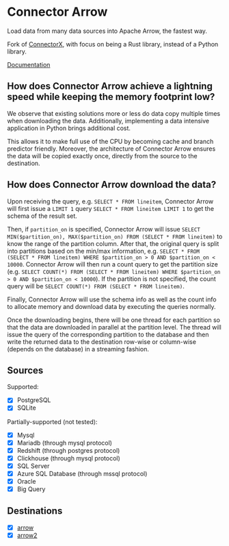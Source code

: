 # Connector Arrow

Load data from many data sources into Apache Arrow, the fastest way.

Fork of [ConnectorX](https://github.com/sfu-db/connector-x), with focus on being a Rust library, instead of a Python library.

[Documentation](https://docs.rs/connector_arrow)

## How does Connector Arrow achieve a lightning speed while keeping the memory footprint low?

We observe that existing solutions more or less do data copy multiple times when downloading the data.
Additionally, implementing a data intensive application in Python brings additional cost.

This allows it to make full use of the CPU by becoming cache and branch predictor friendly. Moreover, the architecture of Connector Arrow ensures the data will be copied exactly once, directly from the source to the destination.

## How does Connector Arrow download the data?

Upon receiving the query, e.g. `SELECT * FROM lineitem`, Connector Arrow will first issue a `LIMIT 1` query `SELECT * FROM lineitem LIMIT 1` to get the schema of the result set.

Then, if `partition_on` is specified, Connector Arrow will issue `SELECT MIN($partition_on), MAX($partition_on) FROM (SELECT * FROM lineitem)` to know the range of the partition column.
After that, the original query is split into partitions based on the min/max information, e.g. `SELECT * FROM (SELECT * FROM lineitem) WHERE $partition_on > 0 AND $partition_on < 10000`.
Connector Arrow will then run a count query to get the partition size (e.g. `SELECT COUNT(*) FROM (SELECT * FROM lineitem) WHERE $partition_on > 0 AND $partition_on < 10000`). If the partition
is not specified, the count query will be `SELECT COUNT(*) FROM (SELECT * FROM lineitem)`.

Finally, Connector Arrow will use the schema info as well as the count info to allocate memory and download data by executing the queries normally.

Once the downloading begins, there will be one thread for each partition so that the data are downloaded in parallel at the partition level. The thread will issue the query of the corresponding
partition to the database and then write the returned data to the destination row-wise or column-wise (depends on the database) in a streaming fashion.

## Sources

Supported:

- [x] PostgreSQL
- [x] SQLite

Partially-supported (not tested):

- [x] Mysql
- [x] Mariadb (through mysql protocol)
- [x] Redshift (through postgres protocol)
- [x] Clickhouse (through mysql protocol)
- [x] SQL Server
- [x] Azure SQL Database (through mssql protocol)
- [x] Oracle
- [x] Big Query

## Destinations

- [x] [arrow](https://crates.io/crates/arrow)
- [x] [arrow2](https://crates.io/crates/arrow2)
